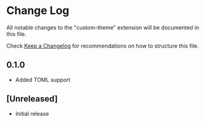 # Change Log

All notable changes to the "custom-theme" extension will be documented in this file.

Check [Keep a Changelog](http://keepachangelog.com/) for recommendations on how to structure this file.

## 0.1.0
- Added TOML support

## [Unreleased]

- Initial release
